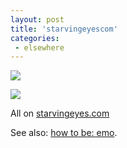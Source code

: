 ```yaml
---
layout: post
title: 'starvingeyescom'
categories:
 - elsewhere
---
```


<a href="http://bushgame.com"><img src="http://danielsjourney.com/blog/files/2004/08/minibanner.gif"></a>

<a href="http://emogame.com/emogamemarch/index2004.htm"><img src="http://danielsjourney.com/blog/files/2004/08/emogame.gif"></a>

All on <a href="http://starvingeyes.com">starvingeyes.com</a>

See also: <a href="http://www.somethingdirectory.com/">how to be: emo</a>.